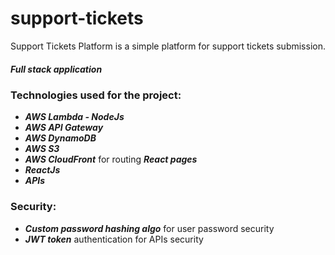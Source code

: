 # support-tickets
Support Tickets Platform is a simple platform for support tickets submission.

##### Full stack application

### Technologies used for the project:
  - ***AWS Lambda - NodeJs***
  - ***AWS API Gateway***
  - ***AWS DynamoDB***
  - ***AWS S3***
  - ***AWS CloudFront*** for routing ***React pages***
  - ***ReactJs***
  - ***APIs***

### Security:
  - ***Custom password hashing algo*** for user password security
  - ***JWT token*** authentication for APIs security
